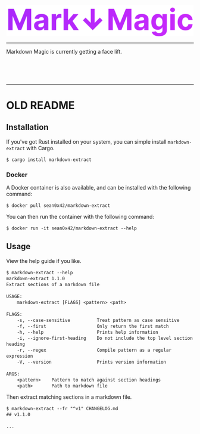 <div align="center">

![Markdown Magic](./logo.svg)

</div>

---

Markdown Magic is currently getting a face lift.


<br><br><br>

---

# OLD README

## Installation

If you've got Rust installed on your system, you can simple install
`markdown-extract` with Cargo.

```console
$ cargo install markdown-extract
```

### Docker

A Docker container is also available, and can be installed with the following
command:

```console
$ docker pull sean0x42/markdown-extract
```

You can then run the container with the following command:

```console
$ docker run -it sean0x42/markdown-extract --help
```

## Usage

View the help guide if you like.

```console
$ markdown-extract --help
markdown-extract 1.1.0
Extract sections of a markdown file

USAGE:
    markdown-extract [FLAGS] <pattern> <path>

FLAGS:
    -s, --case-sensitive          Treat pattern as case sensitive
    -f, --first                   Only return the first match
    -h, --help                    Prints help information
    -i, --ignore-first-heading    Do not include the top level section heading
    -r, --regex                   Compile pattern as a regular expression
    -V, --version                 Prints version information

ARGS:
    <pattern>    Pattern to match against section headings
    <path>       Path to markdown file
```

Then extract matching sections in a markdown file.

```console
$ markdown-extract --fr "^v1" CHANGELOG.md
## v1.1.0

...
```
